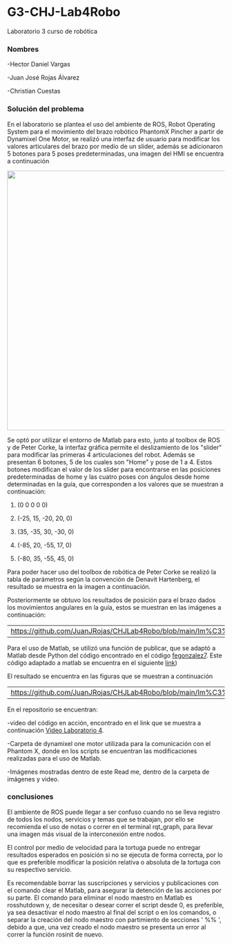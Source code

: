 # G3-CHJ-Lab4Robo
Laboratorio 3 curso de robótica
### Nombres

-Hector Daniel Vargas

-Juan José Rojas Álvarez

-Christian Cuestas

### Solución del problema
En el laboratorio se plantea el uso del ambiente de ROS, Robot Operating System para el movimiento del brazo robótico PhantomX Pincher a partir de Dynamixel One Motor, se realizó una interfaz de usuario para modificar los valores articulares del brazo por medio de un slider, además se adicionaron 5 botones para 5 poses predeterminadas, una imagen del HMI se encuentra a continuación

<p align="center">
  <img src="https://github.com/JuanJRojas/CHJLab4Robo/blob/main/Imágenes y video/UI.png"
       width="600"/>
</p>

Se optó por utilizar el entorno de Matlab para esto, junto al toolbox de ROS y de Peter Corke, la interfaz gráfica permite el deslizamiento de los "slider" para modificar las primeras 4 articulaciones del robot. Además se presentan 6 botones, 5 de los cuales son "Home" y pose de 1 a 4. Estos botones modifican el valor de los slider para encontrarse en las posiciones predeterminadas de home y las cuatro poses con ángulos desde home determinadas en la guía, que corresponden a los valores que se muestran a continuación:

1. (0 0 0 0 0)

2. (-25, 15, -20, 20, 0)

3. (35, -35, 30, -30, 0)

4. (-85, 20, -55, 17, 0)

5. (-80, 35, -55, 45, 0)

Para poder hacer uso del toolbox de robótica de Peter Corke se realizó la tabla de parámetros según la convención de Denavit Hartenberg, el resultado se muestra en la imagen a continuación.

Posteriormente se obtuvo los resultados de posición para el brazo dados los movimientos angulares en la guía, estos se muestran en las imágenes a continuación:

||||
|---|---|---|
|https://github.com/JuanJRojas/CHJLab4Robo/blob/main/Im%C3%A1genes%20y%20video/HomeUI.png|https://github.com/JuanJRojas/CHJLab4Robo/blob/main/Im%C3%A1genes%20y%20video/Pose1UI.png|https://github.com/JuanJRojas/CHJLab4Robo/blob/main/Im%C3%A1genes%20y%20video/Pose2UI.png|

Para el uso de Matlab, se utilizó una función de publicar, que se adaptó a Matlab desde Python del código encontrado en el código [fegonzalez7]([https://link-url-here.org](https://github.com/fegonzalez7/dynamixel_one_motor.git)). Este código adaptado a matlab se encuentra en el siguiente [link]([https://github.com/JuanJRojas/CHJLab4Robo/blob/main/dynamixel_one_motor/scripts/joint_publisher.m))

El resultado se encuentra en las figuras que se muestran a continuación

||||||
|---|---|---|---|---|
|https://github.com/JuanJRojas/CHJLab4Robo/blob/main/Im%C3%A1genes%20y%20video/Home.jpeg|https://github.com/JuanJRojas/CHJLab4Robo/blob/main/Im%C3%A1genes%20y%20video/Pose1.jpeg|https://github.com/JuanJRojas/CHJLab4Robo/blob/main/Im%C3%A1genes%20y%20video/Pose2.jpeg|https://github.com/JuanJRojas/CHJLab4Robo/blob/main/Im%C3%A1genes%20y%20video/Pose3.jpeg|https://github.com/JuanJRojas/CHJLab4Robo/blob/main/Im%C3%A1genes%20y%20video/Pose4.jpeg|

En el repositorio se encuentran: 

-video del código en acción, encontrado en el link que se muestra a continuación [Video Laboratorio 4](https://youtu.be/hrOJo8k3zDY).

-Carpeta de dynamixel one motor utilizada para la comunicación con el Phantom X, donde en los scripts se encuentran las modificaciones realizadas para el uso de Matlab.

-Imágenes mostradas dentro de este Read me, dentro de la carpeta de imágenes y video.

### conclusiones

El ambiente de ROS puede llegar a ser confuso cuando no se lleva registro de todos los nodos, servicios y temas que se trabajan, por ello se recomienda el uso de notas o correr en el terminal rqt_graph, para llevar una imagen más visual de la interconexión entre nodos.

El control por medio de velocidad para la tortuga puede no entregar resultados esperados en posición si no se ejecuta de forma correcta, por lo que es preferible modificar la posición relativa o absoluta de la tortuga con su respectivo servicio.

Es recomendable borrar las suscripciones y servicios y publicaciones con el comando clear el Matlab, para asegurar la detención de las acciones por su parte. El comando para eliminar el nodo maestro en Matlab es rosshutdown y, de necesitar o desear correr el script desde 0, es preferible, ya sea desactivar el nodo maestro al final del script o en los comandos, o separar la creación del nodo maestro con partimiento de secciones ' %% ', debido a que, una vez creado el nodo maestro se presenta un error al correr la función rosinit de nuevo.
